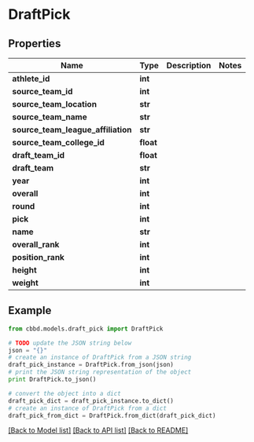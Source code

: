 # DraftPick


## Properties
Name | Type | Description | Notes
------------ | ------------- | ------------- | -------------
**athlete_id** | **int** |  | 
**source_team_id** | **int** |  | 
**source_team_location** | **str** |  | 
**source_team_name** | **str** |  | 
**source_team_league_affiliation** | **str** |  | 
**source_team_college_id** | **float** |  | 
**draft_team_id** | **float** |  | 
**draft_team** | **str** |  | 
**year** | **int** |  | 
**overall** | **int** |  | 
**round** | **int** |  | 
**pick** | **int** |  | 
**name** | **str** |  | 
**overall_rank** | **int** |  | 
**position_rank** | **int** |  | 
**height** | **int** |  | 
**weight** | **int** |  | 

## Example

```python
from cbbd.models.draft_pick import DraftPick

# TODO update the JSON string below
json = "{}"
# create an instance of DraftPick from a JSON string
draft_pick_instance = DraftPick.from_json(json)
# print the JSON string representation of the object
print DraftPick.to_json()

# convert the object into a dict
draft_pick_dict = draft_pick_instance.to_dict()
# create an instance of DraftPick from a dict
draft_pick_from_dict = DraftPick.from_dict(draft_pick_dict)
```
[[Back to Model list]](../README.md#documentation-for-models) [[Back to API list]](../README.md#documentation-for-api-endpoints) [[Back to README]](../README.md)


